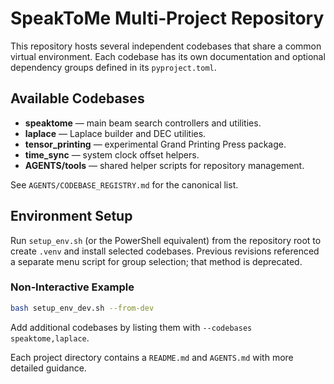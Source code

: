 # SpeakToMe Multi‑Project Repository

This repository hosts several independent codebases that share a common virtual environment. Each codebase has its own documentation and optional dependency groups defined in its `pyproject.toml`.

## Available Codebases

- **speaktome** — main beam search controllers and utilities.
- **laplace** — Laplace builder and DEC utilities.
- **tensor_printing** — experimental Grand Printing Press package.
- **time_sync** — system clock offset helpers.
- **AGENTS/tools** — shared helper scripts for repository management.

See `AGENTS/CODEBASE_REGISTRY.md` for the canonical list.

## Environment Setup

Run `setup_env.sh` (or the PowerShell equivalent) from the repository root to create `.venv` and install selected codebases. Previous revisions referenced a separate menu script for group selection; that method is deprecated.

### Non‑Interactive Example

```bash
bash setup_env_dev.sh --from-dev
```

Add additional codebases by listing them with `--codebases speaktome,laplace`.

Each project directory contains a `README.md` and `AGENTS.md` with more detailed guidance.
